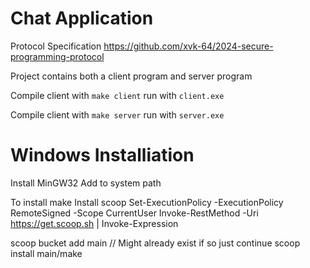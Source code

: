 # Chat Application

Protocol Specification https://github.com/xvk-64/2024-secure-programming-protocol

Project contains both a client program and server program

Compile client with `make client` run with `client.exe`

Compile client with `make server` run with `server.exe`

# Windows Installiation 

Install MinGW32 
Add to system path 

To install make
Install scoop
Set-ExecutionPolicy -ExecutionPolicy RemoteSigned -Scope CurrentUser
Invoke-RestMethod -Uri https://get.scoop.sh | Invoke-Expression

scoop bucket add main        // Might already exist if so just continue
scoop install main/make
